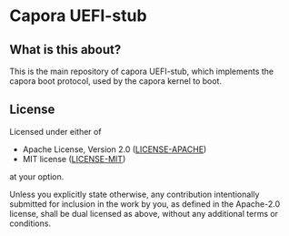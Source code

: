 # Capora UEFI-stub

## What is this about?

This is the main repository of capora UEFI-stub, which implements the capora boot protocol,
used by the capora kernel to boot.

## License

Licensed under either of

- Apache License, Version 2.0 ([LICENSE-APACHE](LICENSE-APACHE))
- MIT license ([LICENSE-MIT](LICENSE-MIT))

at your option.

Unless you explicitly state otherwise, any contribution intentionally submitted for inclusion
in the work by you, as defined in the Apache-2.0 license, shall be dual licensed as above, without
any additional terms or conditions.
